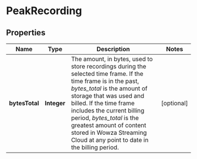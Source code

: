 
# PeakRecording

## Properties
Name | Type | Description | Notes
------------ | ------------- | ------------- | -------------
**bytesTotal** | **Integer** | The amount, in bytes, used to store recordings during the selected time frame. If the time frame is in the past, *bytes_total* is the amount of storage that was used and billed. If the time frame includes the current billing period, *bytes_total* is the greatest amount of content stored in Wowza Streaming Cloud at any point to date in the billing period. |  [optional]



